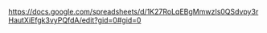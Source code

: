 https://docs.google.com/spreadsheets/d/1K27RoLqEBgMmwzIs0QSdvpy3rHautXiEfgk3vyPQfdA/edit?gid=0#gid=0
